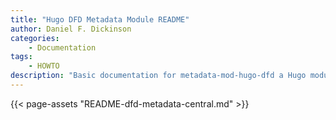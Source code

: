 ```yaml
---
title: "Hugo DFD Metadata Module README"
author: Daniel F. Dickinson
categories:
    - Documentation
tags:
    - HOWTO
description: "Basic documentation for metadata-mod-hugo-dfd a Hugo module by Daniel F. Dickinson for handling page metadata."
---
```

{{< page-assets "README-dfd-metadata-central.md" >}}